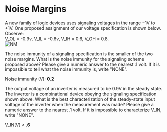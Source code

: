 # Noise Margins

A new family of logic devices uses signaling voltages in the range −1V to +1V. 
One proposed assignment of our voltage specification is shown below. Observe:  
V_OL = -0.9v, V_IL = -0.6v, V_IH = 0.6, V_OH = 0.8.  
![NM](NoiseMargin.png)  
  
The noise immunity of a signaling specification is the smaller of the two noise margins. What is the noise immunity for the signaling scheme proposed above? Please give a numeric answer to the nearest .1 volt. If it is impossible to tell what the noise immunity is, write "NONE".  
  
Noise immunity (V): **0.2**  
  
The output voltage of an inverter is measured to be 0.9V in the steady state. The inverter is a combinational device obeying the signaling specification shown above. What is the best characterization of the steady-state input voltage  of the inverter when the measurement was made? Please give a numeric answer to the nearest .1 volt. If it is impossible to characterize V_IN, write "NONE".  
  
V_IN(V) < **.6**